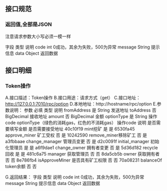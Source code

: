 ## 接口规范
### 返回值,全部是JSON
注意请求参数大小写必须一模一样

字段     类型	    说明
code     int 	   0成功，其余为失败，500为异常
message	 String	 提示信息
data     Object	 返回数据

## 接口明细
### Token操作
A.接口描述：Token操作
B.接口用途：请求方式（get）
C.接口地址：http://127.0.0.1:7010/rpc/option
D.本地地址：http://hostname/rpc/option
E.参数说明：
参数	必填	类型	说明
fromAddress	是	String	发送地址
toAddress	否	BigDecimal	接收地址
amount	否	BigDecimal	金额
optionType	是	String	操作code
optionType（绿色的消耗gas，红色的不消耗gas）
操作code	说明	是否需要填写金额	是否需要接受地址
40c10f19	mint挖矿	是	是
6530fa45	approve_miner 矿工受权	否	是
10242590	remove_miner移除矿工	否	是
a3fbbaae	change_manager 管理员变更	否	是
d2c0091f	initial_manager 初始化管理员	是	是
a6f9dae1	change_owner 拥有者变更	否	是
5d36d182	recycle 回收	是	是
481c6a75	manager 获取管理员	否	否
8da5cb5b	owner 获取拥有者	否	否
8e786fb4	isApproveMiner 是否具有矿工权限	否	否
70a08231	balanceOf token余额	否	否

G.返回结果：
字段	类型	说明
code	int 	0成功，其余为失败，500为异常
message	String	提示信息
data	Object	返回数据
